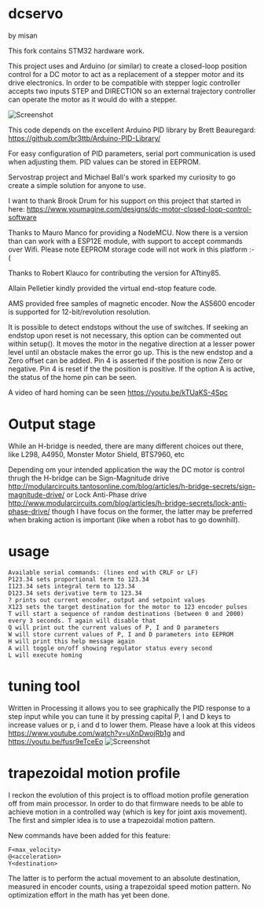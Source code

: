 # dcservo
by misan

This fork contains STM32 hardware work.

This project uses and Arduino (or similar) to create a closed-loop position control for a DC motor to act 
as a replacement of a stepper motor and its drive electronics. In order to be compatible with stepper logic
controller accepts two inputs STEP and DIRECTION so an external trajectory controller can operate the motor
as it would do with a stepper.

![Screenshot](https://raw.githubusercontent.com/misan/dcservo/master/schematic2.png)

This code depends on the excellent Arduino PID library by Brett Beauregard: https://github.com/br3ttb/Arduino-PID-Library/

For easy configuration of PID parameters, serial port communication is used when adjusting them. PID values can
be stored in EEPROM.

Servostrap project and Michael Ball's work sparked my curiosity to go create a simple solution for anyone to use.

I want to thank Brook Drum for his support on this project that started in here: https://www.youmagine.com/designs/dc-motor-closed-loop-control-software

Thanks to Mauro Manco for providing a NodeMCU. Now there is a version than can work with a ESP12E module, with support to accept commands over Wifi. Please note EEPROM storage code will not work in this platform :-(

Thanks to Robert Klauco for contributing the version for ATtiny85.

Allain Pelletier kindly provided the virtual end-stop feature code.

AMS provided free samples of magnetic encoder. Now the AS5600 encoder is supported for 12-bit/revolution resolution. 

It is possible to detect endstops without the use of switches.  If seeking an endstop upon reset is not necessary, this option can be commented out within setup(). It moves the motor in the negative direction at a lesser power level until an obstacle makes the error go up.  This is the new endstop and a Zero offset can be added.  Pin 4 is asserted if the position is now Zero or negative. Pin 4 is reset if the the position is positive.  If the option A is active, the status of the home pin can be seen.

A video of hard homing can be seen https://youtu.be/kTUaKS-4Spc

# Output stage
While an H-bridge is needed, there are many different choices out there, like L298, A4950, Monster Motor Shield, BTS7960, etc

Depending om your intended application the way the DC motor is control thrugh the H-bridge can be Sign-Magnitude drive http://modularcircuits.tantosonline.com/blog/articles/h-bridge-secrets/sign-magnitude-drive/ or Lock Anti-Phase drive http://www.modularcircuits.com/blog/articles/h-bridge-secrets/lock-anti-phase-drive/ though I have focus on the former, the latter may be preferred when braking action is important (like when a robot has to go downhill).

# usage
```
Available serial commands: (lines end with CRLF or LF) 
P123.34 sets proportional term to 123.34
I123.34 sets integral term to 123.34
D123.34 sets derivative term to 123.34
? prints out current encoder, output and setpoint values
X123 sets the target destination for the motor to 123 encoder pulses
T will start a sequence of random destinations (between 0 and 2000) every 3 seconds. T again will disable that
Q will print out the current values of P, I and D parameters
W will store current values of P, I and D parameters into EEPROM
H will print this help message again
A will toggle on/off showing regulator status every second
L will execute homing
```

# tuning tool
Written in Processing it allows you to see graphically the PID response to a step input while you can tune it by pressing capital P, I and D keys to increase values or p, i and d to lower them. Please have a look at this videos https://www.youtube.com/watch?v=uXnDwojRb1g and https://youtu.be/fusr9eTceEo
![Screenshot](http://i.imgur.com/3c8WySu.png "Tuning tool")

# trapezoidal motion profile
I reckon the evolution of this project is to offload motion profile generation off from main processor. In order to do that firmware needs to be able to achieve motion in a controlled way (which is key for joint axis movement). The first and simpler idea is to use a trapezoidal motion pattern.

New commands have been added for this feature: 
```
F<max_velocity>
@<acceleration>
Y<destination> 
```
The latter is to perform the actual movement to an absolute destination, measured in encoder counts, using a trapezoidal speed motion pattern. No optimization effort in the math has yet been done.
